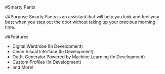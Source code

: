 #Smarty Pants

##Purpose
Smarty Pants is an assistant that will help you look and feel your best when you step out the door without taking up your precious morning time.

##Features
* Digital Wardrobe (In Development)
* Clean Visual Interface (In Development)
* Outfit Generator Powered by Machine Learning (In Development)
* Custom Profiles (In Development)
* and More!
